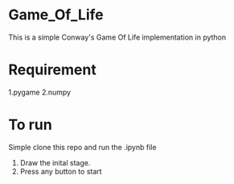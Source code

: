 # Game_Of_Life

This is a simple Conway's Game Of Life implementation in python

# Requirement
1.pygame
2.numpy

# To run

Simple clone this repo and run the .ipynb file
1. Draw the inital stage.
2. Press any button to start
